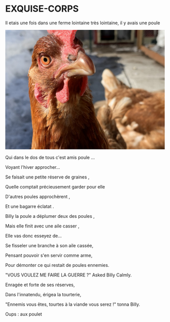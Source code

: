 # EXQUISE-CORPS

Il etais une fois dans une ferme lointaine très lointaine, il y avais une poule 

![poule](img/poule.jpeg)

Qui dans le dos de tous c'est amis poule ...

Voyant l'hiver approcher...

Se faisait une petite réserve de graines ,

Quelle comptait précieusement garder pour elle 

D'autres poules approchèrent ,

Et une bagarre éclatat . 

Billy la poule a déplumer deux des poules ,

Mais elle finit avec une aile casser , 

Elle vas donc esseyez de...

Se fisseler une branche à son aile cassée,

Pensant pouvoir s'en servir comme arme,

Pour démonter ce qui restait de poules ennemies.

"VOUS VOULEZ ME FAIRE LA GUERRE ?" Asked Billy Calmly.

Enragée et forte de ses réserves,

Dans l'innatendu, érigea la tourterie,

"Ennemis vous êtes, tourtes à la viande vous serez !" tonna Billy.

Oups : aux poulet